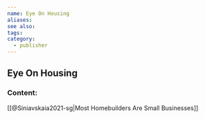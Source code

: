 ```yaml
---
name: Eye On Housing
aliases:
see also:
tags:
category:
  - publisher
---
```


## Eye On Housing

### Content:
[[@Siniavskaia2021-sg|Most Homebuilders Are Small Businesses]]